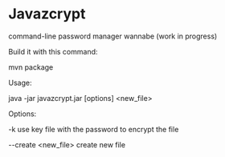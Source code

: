 # Javazcrypt

command-line password manager wannabe
(work in progress)

Build it with this command:

mvn package

Usage:

java -jar javazcrypt.jar [options] <new_file>

Options:

  -k <keyfile>	          use key file with the password to encrypt the file
  
  --create <new_file>	     create new file

  
